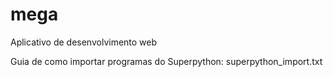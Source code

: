 # mega
Aplicativo de desenvolvimento web

Guia de como importar programas do Superpython: superpython_import.txt
